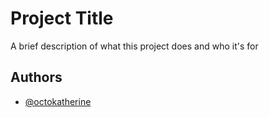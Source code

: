 
# Project Title

A brief description of what this project does and who it's for


## Authors

- [@octokatherine](https://www.github.com/octokatherine)

